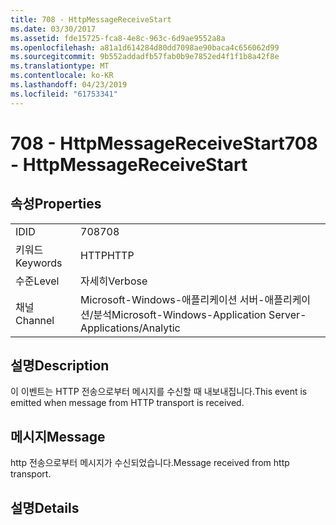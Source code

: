 ```yaml
---
title: 708 - HttpMessageReceiveStart
ms.date: 03/30/2017
ms.assetid: fde15725-fca8-4e8c-963c-6d9ae9552a8a
ms.openlocfilehash: a81a1d614284d80dd7098ae90baca4c656062d99
ms.sourcegitcommit: 9b552addadfb57fab0b9e7852ed4f1f1b8a42f8e
ms.translationtype: MT
ms.contentlocale: ko-KR
ms.lasthandoff: 04/23/2019
ms.locfileid: "61753341"
---
```

# <a name="708---httpmessagereceivestart"></a><span data-ttu-id="f6e73-102">708 - HttpMessageReceiveStart</span><span class="sxs-lookup"><span data-stu-id="f6e73-102">708 - HttpMessageReceiveStart</span></span>
## <a name="properties"></a><span data-ttu-id="f6e73-103">속성</span><span class="sxs-lookup"><span data-stu-id="f6e73-103">Properties</span></span>  
  
|||  
|-|-|  
|<span data-ttu-id="f6e73-104">ID</span><span class="sxs-lookup"><span data-stu-id="f6e73-104">ID</span></span>|<span data-ttu-id="f6e73-105">708</span><span class="sxs-lookup"><span data-stu-id="f6e73-105">708</span></span>|  
|<span data-ttu-id="f6e73-106">키워드</span><span class="sxs-lookup"><span data-stu-id="f6e73-106">Keywords</span></span>|<span data-ttu-id="f6e73-107">HTTP</span><span class="sxs-lookup"><span data-stu-id="f6e73-107">HTTP</span></span>|  
|<span data-ttu-id="f6e73-108">수준</span><span class="sxs-lookup"><span data-stu-id="f6e73-108">Level</span></span>|<span data-ttu-id="f6e73-109">자세히</span><span class="sxs-lookup"><span data-stu-id="f6e73-109">Verbose</span></span>|  
|<span data-ttu-id="f6e73-110">채널</span><span class="sxs-lookup"><span data-stu-id="f6e73-110">Channel</span></span>|<span data-ttu-id="f6e73-111">Microsoft-Windows-애플리케이션 서버-애플리케이션/분석</span><span class="sxs-lookup"><span data-stu-id="f6e73-111">Microsoft-Windows-Application Server-Applications/Analytic</span></span>|  
  
## <a name="description"></a><span data-ttu-id="f6e73-112">설명</span><span class="sxs-lookup"><span data-stu-id="f6e73-112">Description</span></span>  
 <span data-ttu-id="f6e73-113">이 이벤트는 HTTP 전송으로부터 메시지를 수신할 때 내보내집니다.</span><span class="sxs-lookup"><span data-stu-id="f6e73-113">This event is emitted when message from HTTP transport is received.</span></span>  
  
## <a name="message"></a><span data-ttu-id="f6e73-114">메시지</span><span class="sxs-lookup"><span data-stu-id="f6e73-114">Message</span></span>  
 <span data-ttu-id="f6e73-115">http 전송으로부터 메시지가 수신되었습니다.</span><span class="sxs-lookup"><span data-stu-id="f6e73-115">Message received from http transport.</span></span>  
  
## <a name="details"></a><span data-ttu-id="f6e73-116">설명</span><span class="sxs-lookup"><span data-stu-id="f6e73-116">Details</span></span>
